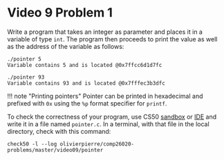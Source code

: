 # Video 9 Problem 1

Write a program that takes an integer as parameter and places it in a variable
of type `int`. The program then proceeds to print the value as well as the
address of the variable as follows:

```shell
./pointer 5
Variable contains 5 and is located @0x7ffcc6d1d7fc

./pointer 93
Variable contains 93 and is located @0x7fffec3b3dfc
```

!!! note "Printing pointers"
    Pointer can be printed in hexadecimal and prefixed with `0x` using the
    `%p` format specifier for `printf`.

To check the correctness of your program, use CS50 [sandbox](sandbox.cs50.io)
or [IDE](ide.cs50.io) and write it in a file named `pointer.c`. In a terminal,
with that file in the local directory, check with this command:
```shell
check50 -l --log olivierpierre/comp26020-problems/master/video09/pointer
```

